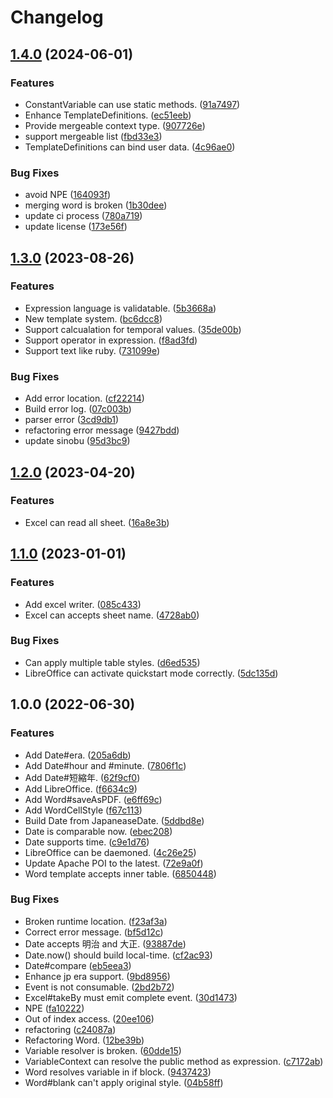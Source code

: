 # Changelog

## [1.4.0](https://github.com/teletha/officelove/compare/v1.3.0...v1.4.0) (2024-06-01)


### Features

* ConstantVariable can use static methods. ([91a7497](https://github.com/teletha/officelove/commit/91a74973a044eefb713f4f2bd572d823ae4e35c9))
* Enhance TemplateDefinitions. ([ec51eeb](https://github.com/teletha/officelove/commit/ec51eeb34bbf6d36e55a7fa94fc57f36c68ff77a))
* Provide mergeable context type. ([907726e](https://github.com/teletha/officelove/commit/907726e8ce19551bc251cfd6c37d3bc7b7cf615b))
* support mergeable list ([fbd33e3](https://github.com/teletha/officelove/commit/fbd33e3bac8cf13a6348cc1f0c465fd10add9849))
* TemplateDefinitions can bind user data. ([4c96ae0](https://github.com/teletha/officelove/commit/4c96ae071102a43d138f5b4387eb802d2f09dee1))


### Bug Fixes

* avoid NPE ([164093f](https://github.com/teletha/officelove/commit/164093fe493f9b8a2cf1fd867baea95adf056634))
* merging word is broken ([1b30dee](https://github.com/teletha/officelove/commit/1b30dee5e476c8a16266683433338ebab6a20275))
* update ci process ([780a719](https://github.com/teletha/officelove/commit/780a719674fc7ff38ef62f406d93b6fe92b60e2e))
* update license ([173e56f](https://github.com/teletha/officelove/commit/173e56f315e2c1fb51d023f53ac037487df81f2b))

## [1.3.0](https://github.com/teletha/officelove/compare/v1.2.0...v1.3.0) (2023-08-26)


### Features

* Expression language is validatable. ([5b3668a](https://github.com/teletha/officelove/commit/5b3668a4dd3c80a266d50416314ce8f7e75dc777))
* New template system. ([bc6dcc8](https://github.com/teletha/officelove/commit/bc6dcc82d8d459c0d594773b54e70763305928da))
* Support calcualation for temporal values. ([35de00b](https://github.com/teletha/officelove/commit/35de00ba513cc3ce4d1513b14b8cc8518649faa6))
* Support operator in expression. ([f8ad3fd](https://github.com/teletha/officelove/commit/f8ad3fde973c261a2a7b094ab19e6ac743c9e83e))
* Support text like ruby. ([731099e](https://github.com/teletha/officelove/commit/731099e733393e0077ee37c34ce5942c00f2ef68))


### Bug Fixes

* Add error location. ([cf22214](https://github.com/teletha/officelove/commit/cf22214ad2cdc45d0a33df1d952c8871cfb08a38))
* Build error log. ([07c003b](https://github.com/teletha/officelove/commit/07c003b8c82cfebfd349b6eb29997cfacd9c719e))
* parser error ([3cd9db1](https://github.com/teletha/officelove/commit/3cd9db1b0a51cfb3bd40762c0d555429eae7a6eb))
* refactoring error message ([9427bdd](https://github.com/teletha/officelove/commit/9427bdd9d529aed449bef7c3d32058e33f68e4d6))
* update sinobu ([95d3bc9](https://github.com/teletha/officelove/commit/95d3bc94ef7fb8b8513a5f989d1219d26d84b37b))

## [1.2.0](https://github.com/teletha/officelove/compare/v1.1.0...v1.2.0) (2023-04-20)


### Features

* Excel can read all sheet. ([16a8e3b](https://github.com/teletha/officelove/commit/16a8e3ba637591666f49e614a06ffc4a09d95c7e))

## [1.1.0](https://github.com/teletha/officelove/compare/v1.0.0...v1.1.0) (2023-01-01)


### Features

* Add excel writer. ([085c433](https://github.com/teletha/officelove/commit/085c4334df7954e9c35dab1b8011fe8e80e21127))
* Excel can accepts sheet name. ([4728ab0](https://github.com/teletha/officelove/commit/4728ab0a5509b4d593cf65d59290bb70535029c8))


### Bug Fixes

* Can apply multiple table styles. ([d6ed535](https://github.com/teletha/officelove/commit/d6ed535d52d659ea94058c4bff820fb11a5ca2e3))
* LibreOffice can activate quickstart mode correctly. ([5dc135d](https://github.com/teletha/officelove/commit/5dc135d48b1a5af039382096ddc5e381406d34f5))

## 1.0.0 (2022-06-30)


### Features

* Add Date#era. ([205a6db](https://www.github.com/teletha/officelove/commit/205a6dbb5345d2684937e7d7f830ac3fdc13c3d3))
* Add Date#hour and #minute. ([7806f1c](https://www.github.com/teletha/officelove/commit/7806f1c8cfebdd54b99c0b79519f88855931f578))
* Add Date#短縮年. ([62f9cf0](https://www.github.com/teletha/officelove/commit/62f9cf0540a43899e356c4b63fd71efa2972e3a5))
* Add LibreOffice. ([f6634c9](https://www.github.com/teletha/officelove/commit/f6634c9ad3d4ee3259d7a10341c27ac446663b05))
* Add Word#saveAsPDF. ([e6ff69c](https://www.github.com/teletha/officelove/commit/e6ff69c5e75016c2af35c7f4d59c6e3ee7ad5027))
* Add WordCellStyle ([f67c113](https://www.github.com/teletha/officelove/commit/f67c113a976a93207197649fd2125252de22970d))
* Build Date from JapaneaseDate. ([5ddbd8e](https://www.github.com/teletha/officelove/commit/5ddbd8ec04e83bf041d05b127ea8d168b41ab3d8))
* Date is comparable now. ([ebec208](https://www.github.com/teletha/officelove/commit/ebec20855c1d0949b8106b94e478eae8de47f92b))
* Date supports time. ([c9e1d76](https://www.github.com/teletha/officelove/commit/c9e1d76e8a60638fcc876be8902c0d919b195370))
* LibreOffice can be daemoned. ([4c26e25](https://www.github.com/teletha/officelove/commit/4c26e25eb3895d0bbc5cb171c568b75df55aa443))
* Update Apache POI to the latest. ([72e9a0f](https://www.github.com/teletha/officelove/commit/72e9a0ffbb94d41e72bf8fed99626861333b665c))
* Word template accepts inner table. ([6850448](https://www.github.com/teletha/officelove/commit/685044862c53ff03dbdd3103c48e749d894ffbe0))


### Bug Fixes

* Broken runtime location. ([f23af3a](https://www.github.com/teletha/officelove/commit/f23af3a28bebc786e64be8b4804a08f32e396333))
* Correct error message. ([bf5d12c](https://www.github.com/teletha/officelove/commit/bf5d12c82fde3cc2832744b7aad8fea9d43a52a6))
* Date accepts 明治 and 大正. ([93887de](https://www.github.com/teletha/officelove/commit/93887de1060e5ce8701f6494414fb0d583a4d1d0))
* Date.now() should build local-time. ([cf2ac93](https://www.github.com/teletha/officelove/commit/cf2ac9352a4d92e7ade08ee696db522dcd73cad0))
* Date#compare ([eb5eea3](https://www.github.com/teletha/officelove/commit/eb5eea3f4029fa7d432bf77503be678e278f58c6))
* Enhance jp era support. ([9bd8956](https://www.github.com/teletha/officelove/commit/9bd895688084cfc281a939d8bed30dbbda43d8a4))
* Event is not consumable. ([2bd2b72](https://www.github.com/teletha/officelove/commit/2bd2b72b82498554b7af6216e9738568e892c46e))
* Excel#takeBy must emit complete event. ([30d1473](https://www.github.com/teletha/officelove/commit/30d147368e76db169984e19414f71fd7618241d2))
* NPE ([fa10222](https://www.github.com/teletha/officelove/commit/fa10222d3331e716a60066fc2d322e04d1f6de16))
* Out of index access. ([20ee106](https://www.github.com/teletha/officelove/commit/20ee106b8f12372459ce725dad2b2d775bfb69ea))
* refactoring ([c24087a](https://www.github.com/teletha/officelove/commit/c24087a45908717bc8c377d52148ac26bdc76e66))
* Refactoring Word. ([12be39b](https://www.github.com/teletha/officelove/commit/12be39ba398fb0479accbe06859a8e4caf494d25))
* Variable resolver is broken. ([60dde15](https://www.github.com/teletha/officelove/commit/60dde15db8e32b5406089175e7a2e9f211b8cbf4))
* VariableContext can resolve the public method as expression. ([c7172ab](https://www.github.com/teletha/officelove/commit/c7172abfcde1833eea7342dcc4f1068a340f51c4))
* Word resolves variable in if block. ([9437423](https://www.github.com/teletha/officelove/commit/94374234f07f6278128fc6714eed870472cb31bd))
* Word#blank can't apply original style. ([04b58ff](https://www.github.com/teletha/officelove/commit/04b58ff4c8f41993278820cfebba9748a42a4925))
